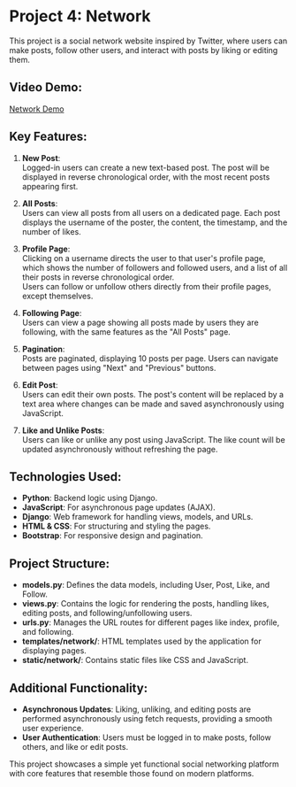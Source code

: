# Project 4: Network 

This project is a social network website inspired by Twitter, where users can make posts, follow other users, and interact with posts by liking or editing them.

## Video Demo:
[Network Demo](https://www.youtube.com/watch?v=W_34RlwCXMc)

## Key Features:

1. **New Post**:  
   Logged-in users can create a new text-based post. The post will be displayed in reverse chronological order, with the most recent posts appearing first.

2. **All Posts**:  
   Users can view all posts from all users on a dedicated page. Each post displays the username of the poster, the content, the timestamp, and the number of likes.

3. **Profile Page**:  
   Clicking on a username directs the user to that user's profile page, which shows the number of followers and followed users, and a list of all their posts in reverse chronological order.  
   Users can follow or unfollow others directly from their profile pages, except themselves.

4. **Following Page**:  
   Users can view a page showing all posts made by users they are following, with the same features as the "All Posts" page.

5. **Pagination**:  
   Posts are paginated, displaying 10 posts per page. Users can navigate between pages using "Next" and "Previous" buttons.

6. **Edit Post**:  
   Users can edit their own posts. The post's content will be replaced by a text area where changes can be made and saved asynchronously using JavaScript.

7. **Like and Unlike Posts**:  
   Users can like or unlike any post using JavaScript. The like count will be updated asynchronously without refreshing the page.

## Technologies Used:
- **Python**: Backend logic using Django.
- **JavaScript**: For asynchronous page updates (AJAX).
- **Django**: Web framework for handling views, models, and URLs.
- **HTML & CSS**: For structuring and styling the pages.
- **Bootstrap**: For responsive design and pagination.

## Project Structure:
- **models.py**: Defines the data models, including User, Post, Like, and Follow.
- **views.py**: Contains the logic for rendering the posts, handling likes, editing posts, and following/unfollowing users.
- **urls.py**: Manages the URL routes for different pages like index, profile, and following.
- **templates/network/**: HTML templates used by the application for displaying pages.
- **static/network/**: Contains static files like CSS and JavaScript.

## Additional Functionality:
- **Asynchronous Updates**: Liking, unliking, and editing posts are performed asynchronously using fetch requests, providing a smooth user experience.
- **User Authentication**: Users must be logged in to make posts, follow others, and like or edit posts.

This project showcases a simple yet functional social networking platform with core features that resemble those found on modern platforms.
